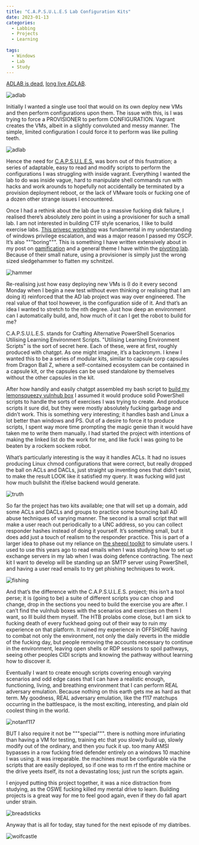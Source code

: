 ```yaml
---
title: "C.A.P.S.U.L.E.S Lab Configuration Kits"
date: 2023-01-13
categories:
  - Labbing
  - Projects
  - Learning
  
tags:
  - Windows
  - Lab
  - Study
---
```


[ADLAB is dead](https://github.com/onecloudemoji/ADLAB), [long live ADLAB](https://github.com/onecloudemoji/C.A.P.S.U.L.E.S).

![adlab](/assets/images/capsules/adlab.png)

Initially I wanted a single use tool that would on its own deploy new VMs and then perform configurations upon them. The issue with this, is I was trying to force a PROVISIONER to perform CONFIGURATION. Vagrant creates the VMs, albeit in a slightly convoluted and messy manner. The simple, limited configuration I could force it to perform was like pulling teeth.

![adlab](/assets/images/capsules/rakes.png)

Hence the need for [C.A.P.S.U.L.E.S.](https://github.com/onecloudemoji/C.A.P.S.U.L.E.S) was born out of this frustration; a series of adaptable, easy to read and modify scripts to perform the configurations I was struggling with inside vagrant. Everything I wanted the lab to do was inside vague, hard to manipulate shell commands run with hacks and work arounds to hopefully not accidentally be terminated by a provision deployment reboot, or the lack of VMware tools or fucking one of a dozen other strange issues I encountered.

Once I had a rethink about the lab due to a massive fucking disk failure, I realised there’s absolutely zero point in using a provisioner for such a small lab. I am not interested in building CTF style scenarios, I like to build exercise labs. [This privesc workshop](https://github.com/sagishahar/lpeworkshop) was fundamental in my understanding of windows privilege escalation, and was a major reason I passed my OSCP. It’s also """boring""". This is something I have written extensively about in my post on [gamification](https://onecloudemoji.github.io/learning/gamification/) and a general theme I have within the [pivoting lab](https://onecloudemoji.github.io/labbing/pivoting-and-kerberoast-lab-setup/). Because of their small nature, using a provisioner is simply just the wrong sized sledgehammer to flatten my schnitzel.

![hammer](/assets/images/capsules/hammer.jpg)

Re-realising just how easy deploying new VMs is (I do it every second Monday when I begin a new test without even thinking or realising that I am doing it) reinforced that the AD lab project was way over engineered. The real value of that tool however, is the configuration side of it. And that’s an idea I wanted to stretch to the nth degree. Just how deep an environment can I automatically build, and, how much of it can I get the robot to build for me?

C.A.P.S.U.L.E.S. stands for Crafting Alternative PowerShell Scenarios Utilising Learning Environment Scripts. "Utilising Learning Environment Scripts" is the sort of secret here. Each of these, were at first, roughly produced with chatgpt. As one might imagine, it’s a backronym. I knew I wanted this to be a series of modular kits, similar to capsule corp capsules from Dragon Ball Z, where a self-contained ecosystem can be contained in a capsule kit, or the capsules can be used standalone by themselves without the other capsules in the kit.

After how handily and easily chatgpt assembled my bash script to [build my lemonsqueezy vulnhub box](https://onecloudemoji.github.io/learning/lemonsqueezy/) I assumed it would produce solid PowerShell scripts to handle the sorts of exercises I was trying to create. And produce scripts it sure did, but they were mostly absolutely fucking garbage and didn’t work. This is something very interesting; it handles bash and Linux a lot better than windows and PS. Out of a desire to force it to produce scripts, I spent way more time prompting the magic genie than it would have taken me to write them manually. I had started the project with intentions of making the linked list do the work for me, and like fuck I was going to be beaten by a rockem sockem robot.

What’s particularly interesting is the way it handles ACLs. It had no issues producing Linux chmod configurations that were correct, but really dropped the ball on ACLs and DACLs, just straight up inventing ones that didn’t exist, to make the result LOOK like it satisfied my query. It was fucking wild just how much bullshit the if/else backend would generate.

![truth](/assets/images/gamification/lie.jpg)

So far the project has two kits available; one that will set up a domain, add some ACLs and DACLs and groups to practice some bouncing ball AD abuse techniques of varying manner. The second is a small script that will make a user reach out periodically to a UNC address, so you can collect responder hashes instead of doing it yourself. It’s something small, but it does add just a touch of realism to the responder practice. This is part of a larger idea to phase out my reliance on [the sheepl toolkit](https://github.com/lorentzenman/sheepl) to simulate users. I used to use this years ago to read emails when I was studying how to set up exchange servers in my lab when I was doing defence contracting. The next kit I want to develop will be standing up an SMTP server using PowerShell, and having a user read emails to try get phishing techniques to work.

![fishing](/assets/images/capsules/fishing.png)

And that’s the difference with the C.A.P.S.U.L.E.S. project; this isn’t a tool perse; it is (going to be) a suite of different scripts you can chop and change, drop in the sections you need to build the exercise you are after. I can’t find the vulnhub boxes with the scenarios and exercises on them I want, so Ill build them myself. The HTB prolabs come close, but I am sick to fucking death of every fuckhead going out of their way to ruin my experience on that platform. It ruined my experience in OFFSHORE having to combat not only the environment, not only the daily reverts in the middle of the fucking day, but people removing the accounts necessary to continue in the environment, leaving open shells or RDP sessions to spoil pathways, seeing other peoples CIDI scripts and knowing the pathway without learning how to discover it.

Eventually I want to create enough scripts covering enough varying scenarios and odd edge cases that I can have a realistic enough, functioning, living, and breathing environment that I can perform REAL adversary emulation. Because nothing on this earth gets me as hard as that term. My goodness, REAL adversary emulation, like the f117 matchups occurring in the battlespace, is the most exciting, interesting, and plain old coolest thing in the world. 

![notanf117](/assets/images/capsules/notanf117.jpeg)

BUT I also require it not be """special""". there is nothing more infuriating than having a VM for testing, training etc that you slowly build up, slowly modify out of the ordinary, and then you fuck it up. too many AMSI bypasses in a row fucking fried defender entirely on a windows 10 machine I was using. it was irreparable. the machines must be configurable via the scripts that are easily deployed, so if one was to rm rf the entire machine or the drive yeets itself, its not a devastating loss; just run the scripts again.

I enjoyed putting this project together, it was a nice distraction from studying, as the OSWE fucking killed my mental drive to learn. Building projects is a great way for me to feel good again, even if they do fall apart under strain.

![breadsticks](/assets/images/capsules/breadsticks.png)

Anyway that is all for today, stay tuned for the next episode of my diatribes.

![wolfcastle](/assets/images/fable/mcbain.jpg)
